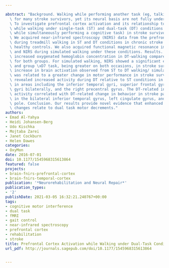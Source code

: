 ---
abstract: "Background. Walking while performing another task (eg, talking) is challenging\
  \ for many stroke survivors, yet its neural basis are not fully understood. Objective.\
  \ To investigate prefrontal cortex activation and its relationship to gait measures\
  \ while walking under single-task (ST) and dual-task (DT) conditions (ie, walking\
  \ while simultaneously performing a cognitive task) in stroke survivors. Methods.\
  \ We acquired near-infrared spectroscopy (NIRS) data from the prefrontal cortex\
  \ during treadmill walking in ST and DT conditions in chronic stroke survivors and\
  \ healthy controls. We also acquired functional magnetic resonance imaging (fMRI)\
  \ and NIRS during simulated walking under these conditions. Results. NIRS revealed\
  \ increased oxygenated hemoglobin concentration in DT-walking compared with ST-walking\
  \ for both groups. For simulated walking, NIRS showed a significant effect of group\
  \ and group \xD7 task, being greater on both occasions, in stroke survivors. A greater\
  \ increase in brain activation observed from ST to DT walking/ simulated walking\
  \ was related to a greater change in motor performance in stroke survivors. fMRI\
  \ revealed increased activity during DT relative to ST conditions in stroke patients\
  \ in areas including the inferior temporal gyri, superior frontal gyri and cingulate\
  \ gyri bilaterally, and the right precentral gyrus. The DT-related increase in fMRI\
  \ activity correlated with DT-related change in behavior in stroke participants\
  \ in the bilateral inferior temporal gyrus, left cingulate gyrus, and left frontal\
  \ pole. Conclusion. Our results provide novel evidence that enhanced brain activity\
  \ changes relate to dual task motor decrements."
authors:
- Emad Al-Yahya
- Heidi Johansen-Berg
- Udo Kischka
- Mojtaba Zarei
- Janet Cockburn
- Helen Dawes
categories:
- OxyMon
date: 2016-07-01
doi: 10.1177/1545968315613864
featured: false
projects:
- brain-fnirs-prefrontal-cortex
- brain-fnirs-temporal-cortex
publication: '*Neurorehabilitation and Neural Repair*'
publication_types:
- '2'
publishDate: 2021-03-05 16:32:21.240767+00:00
tags:
- cognitive motor interference
- dual task
- fMRI
- gait control
- near-infrared spectroscopy
- prefrontal cortex
- rehabilitation
- stroke
title: Prefrontal Cortex Activation while Walking under Dual-Task Conditions in Stroke
url_pdf: http://journals.sagepub.com/doi/10.1177/1545968315613864

---
